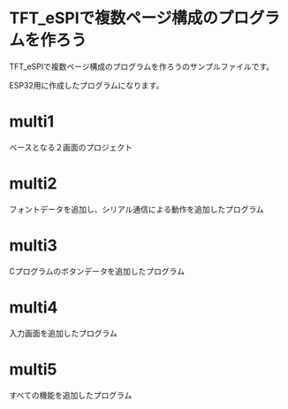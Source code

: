 # TFT_eSPIで複数ページ構成のプログラムを作ろう
TFT_eSPIで複数ページ構成のプログラムを作ろうのサンプルファイルです。

ESP32用に作成したプログラムになります。
# multi1
ベースとなる２画面のプロジェクト
# multi2
フォントデータを追加し、シリアル通信による動作を追加したプログラム
# multi3
Cプログラムのボタンデータを追加したプログラム
# multi4
入力画面を追加したプログラム
# multi5
すべての機能を追加したプログラム
